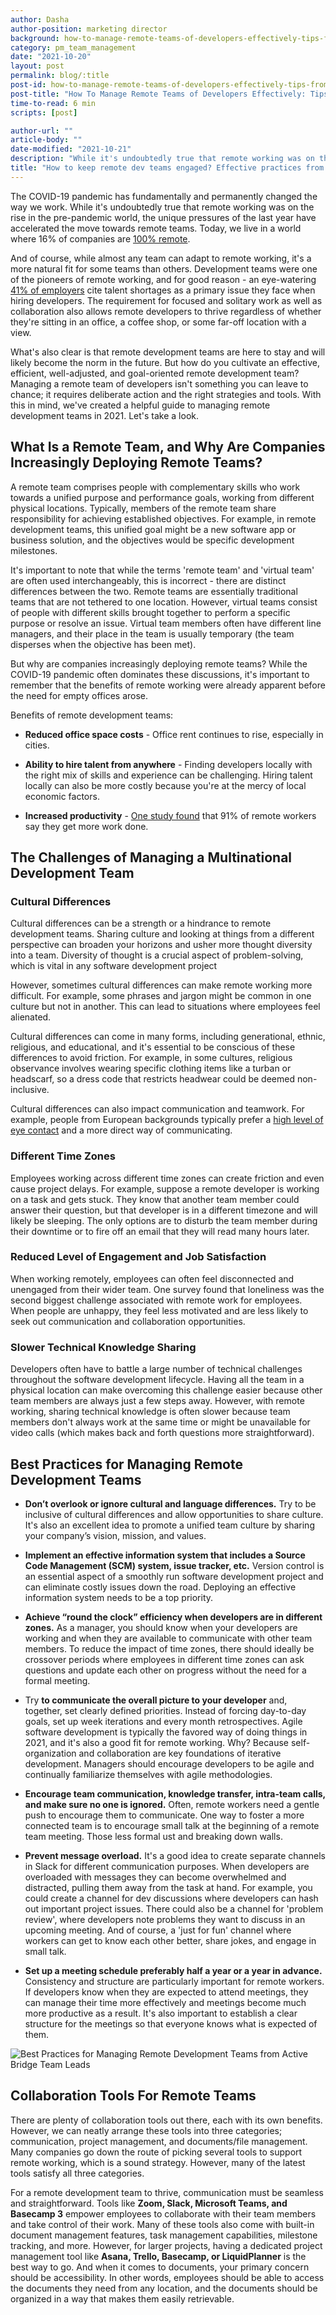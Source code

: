 ```yaml
---
author: Dasha
author-position: marketing director
background: how-to-manage-remote-teams-of-developers-effectively-tips-from-pms-and-team-leads-back
category: pm_team_management
date: "2021-10-20"
layout: post
permalink: blog/:title
post-id: how-to-manage-remote-teams-of-developers-effectively-tips-from-pms-and-team-leads
post-title: "How To Manage Remote Teams of Developers Effectively: Tips From PMS and Team Leads"
time-to-read: 6 min
scripts: [post]

author-url: ""
article-body: ""
date-modified: "2021-10-21"
description: "While it's undoubtedly true that remote working was on the rise in the pre-pandemic world"
title: "How to keep remote dev teams engaged? Effective practices from Team Leads"
---
```


The COVID-19 pandemic has fundamentally and permanently changed the way we work. While it's undoubtedly true that remote working was on the rise in the pre-pandemic world, the unique pressures of the last year have accelerated the move towards remote teams. Today, we live in a world where 16% of companies are [100% remote]( https://findstack.com/remote-work-statistics/ ).

And of course, while almost any team can adapt to remote working, it's a more natural fit for some teams than others. Development teams were one of the pioneers of remote working, and for good reason - an eye-watering [41% of employers](https://info.hackerrank.com/rs/487-WAY-049/images/HackerRank_2019-2018_Developer-Skills-Report.pdf) cite talent shortages as a primary issue they face when hiring developers. The requirement for focused and solitary work as well as collaboration also allows remote developers to thrive regardless of whether they're sitting in an office, a coffee shop, or some far-off location with a view.

What's also clear is that remote development teams are here to stay and will likely become the norm in the future. But how do you cultivate an effective, efficient, well-adjusted, and goal-oriented remote development team? Managing a remote team of developers isn't something you can leave to chance; it requires deliberate action and the right strategies and tools. With this in mind, we've created a helpful guide to managing remote development teams in 2021. Let's take a look. 

## What Is a Remote Team, and Why Are Companies Increasingly Deploying Remote Teams?

A remote team comprises people with complementary skills who work towards a unified purpose and performance goals, working from different physical locations. Typically, members of the remote team share responsibility for achieving established objectives. For example, in remote development teams, this unified goal might be a new software app or business solution, and the objectives would be specific development milestones.

It's important to note that while the terms 'remote team' and 'virtual team' are often used interchangeably, this is incorrect - there are distinct differences between the two. Remote teams are essentially traditional teams that are not tethered to one location. However, virtual teams consist of people with different skills brought together to perform a specific purpose or resolve an issue. Virtual team members often have different line managers, and their place in the team is usually temporary (the team disperses when the objective has been met).

But why are companies increasingly deploying remote teams? While the COVID-19 pandemic often dominates these discussions, it's important to remember that the benefits of remote working were already apparent before the need for empty offices arose. 

Benefits of remote development teams:

* **Reduced office space costs** - Office rent continues to rise, especially in cities.

* **Ability to hire talent from anywhere** - Finding developers locally with the right mix of skills and experience can be challenging. Hiring talent locally can also be more costly because you're at the mercy of local economic factors.

* **Increased productivity** - [One study found](https://www.inc.com/scott-mautz/a-2-year-stanford-study-shows-astonishing-productivity-boost-of-working-from-home.html) that 91% of remote workers say they get more work done.

## The Challenges of Managing a Multinational Development Team

### Cultural Differences

Cultural differences can be a strength or a hindrance to remote development teams. Sharing culture and looking at things from a different perspective can broaden your horizons and usher more thought diversity into a team. Diversity of thought is a crucial aspect of problem-solving, which is vital in any software development project

However, sometimes cultural differences can make remote working more difficult. For example, some phrases and jargon might be common in one culture but not in another. This can lead to situations where employees feel alienated.

Cultural differences can come in many forms, including generational, ethnic, religious, and educational, and it's essential to be conscious of these differences to avoid friction. For example, in some cultures, religious observance involves wearing specific clothing items like a turban or headscarf, so a dress code that restricts headwear could be deemed non-inclusive. 

Cultural differences can also impact communication and teamwork. For example, people from European backgrounds typically prefer a [high level of eye contact](https://www.lpi.usra.edu/education/lpsc_wksp_2007/resources/elliott.pdf) and a more direct way of communicating.

### Different Time Zones

Employees working across different time zones can create friction and even cause project delays. For example, suppose a remote developer is working on a task and gets stuck. They know that another team member could answer their question, but that developer is in a different timezone and will likely be sleeping. The only options are to disturb the team member during their downtime or to fire off an email that they will read many hours later. 

### Reduced Level of Engagement and Job Satisfaction

When working remotely, employees can often feel disconnected and unengaged from their wider team. One survey found that loneliness was the second biggest challenge associated with remote work for employees. When people are unhappy, they feel less motivated and are less likely to seek out communication and collaboration opportunities.

### Slower Technical Knowledge Sharing

Developers often have to battle a large number of technical challenges throughout the software development lifecycle. Having all the team in a physical location can make overcoming this challenge easier because other team members are always just a few steps away. However, with remote working, sharing technical knowledge is often slower because team members don't always work at the same time or might be unavailable for video calls (which makes back and forth questions more straightforward). 

## Best Practices for Managing Remote Development Teams

* **Don’t overlook or ignore cultural and language differences.** Try to be inclusive of cultural differences and allow opportunities to share culture. It's also an excellent idea to promote a unified team culture by sharing your company’s vision, mission, and values.

* **Implement an effective information system that includes a Source Code Management (SCM) system, issue tracker, etc.** Version control is an essential aspect of a smoothly run software development project and can eliminate costly issues down the road. Deploying an effective information system needs to be a top priority.

* **Achieve “round the clock” efficiency when developers are in different zones.** As a manager, you should know when your developers are working and when they are available to communicate with other team members. To reduce the impact of time zones, there should ideally be crossover periods where employees in different time zones can ask questions and update each other on progress without the need for a formal meeting.

* Try **to communicate the overall picture to your developer** and, together, set clearly defined priorities. Instead of forcing day-to-day goals, set up week iterations and every month retrospectives. Agile software development is typically the favored way of doing things in 2021, and it's also a good fit for remote working. Why? Because self-organization and collaboration are key foundations of iterative development. Managers should encourage developers to be agile and continually familiarize themselves with agile methodologies.

* **Encourage team communication, knowledge transfer, intra-team calls, and make sure no one is ignored.** Often, remote workers need a gentle push to encourage them to communicate. One way to foster a more connected team is to encourage small talk at the beginning of a remote team meeting. Those less formal ust and breaking down walls.

* **Prevent message overload.** It's a good idea to create separate channels in Slack for different communication purposes. When developers are overloaded with messages they can become overwhelmed and distracted, pulling them away from the task at hand. For example, you could create a channel for dev discussions where developers can hash out important project issues. There could also be a channel for 'problem review', where developers note problems they want to discuss in an upcoming meeting. And of course, a 'just for fun' channel where workers can get to know each other better, share jokes, and engage in small talk.

* **Set up a meeting schedule preferably half a year or a year in advance.** Consistency and structure are particularly important for remote workers. If developers know when they are expected to attend meetings, they can manage their time more effectively and meetings become much more productive as a result. It's also important to establish a clear structure for the meetings so that everyone knows what is expected of them.

![Best Practices for Managing Remote Development Teams from Active Bridge Team Leads](https://i.imgur.com/mwoI0rm.png)

## Collaboration Tools For Remote Teams

There are plenty of collaboration tools out there, each with its own benefits. However, we can neatly arrange these tools into three categories; communication, project management, and documents/file management. Many companies go down the route of picking several tools to support remote working, which is a sound strategy. However, many of the latest tools satisfy all three categories. 

For a remote development team to thrive, communication must be seamless and straightforward. Tools like **Zoom, Slack, Microsoft Teams, and Basecamp 3** empower employees to collaborate with their team members and take control of their work. Many of these tools also come with built-in document management features, task management capabilities, milestone tracking, and more. However, for larger projects, having a dedicated project management tool like **Asana, Trello, Basecamp, or LiquidPlanner** is the best way to go. And when it comes to documents, your primary concern should be accessibility. In other words, employees should be able to access the documents they need from any location, and the documents should be organized in a way that makes them easily retrievable. 
